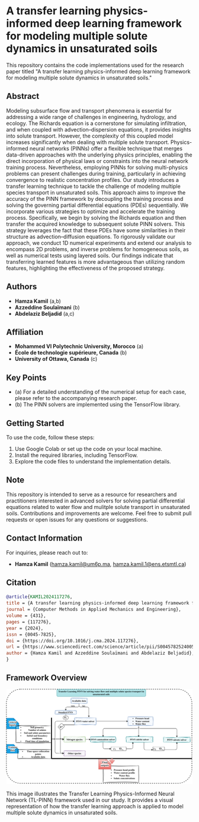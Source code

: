 # A transfer learning physics-informed deep learning framework for modeling multiple solute dynamics in unsaturated soils

This repository contains the code implementations used for the research paper titled "A transfer learning physics-informed deep learning framework for modeling multiple solute dynamics in unsaturated soils."

## Abstract

Modeling subsurface flow and transport phenomena is essential for addressing a wide range of challenges in engineering, hydrology, and ecology. The Richards equation is a cornerstone for simulating infiltration, and when coupled with advection–dispersion equations, it provides insights into solute transport. However, the complexity of this coupled model increases significantly when dealing with multiple solute transport. Physics-informed neural networks (PINNs) offer a flexible technique that merges data-driven approaches with the underlying physics principles, enabling the direct incorporation of physical laws or constraints into the neural network training process. Nevertheless, employing PINNs for solving multi-physics problems can present challenges during training, particularly in achieving convergence to realistic concentration profiles. Our study introduces a transfer learning technique to tackle the challenge of modeling multiple species transport in unsaturated soils. This approach aims to improve the accuracy of the PINN framework by decoupling the training process and solving the governing partial differential equations (PDEs) sequentially. We incorporate various strategies to optimize and accelerate the training process. Specifically, we begin by solving the Richards equation and then transfer the acquired knowledge to subsequent solute PINN solvers. This strategy leverages the fact that these PDEs have some similarities in their structure as advection–diffusion equations. To rigorously validate our approach, we conduct 1D numerical experiments and extend our analysis to encompass 2D problems, and inverse problems for homogeneous soils, as well as numerical tests using layered soils. Our findings indicate that transferring learned features is more advantageous than utilizing random features, highlighting the effectiveness of the proposed strategy.

## Authors

- **Hamza Kamil** (a,b)
- **Azzeddine Soulaïmani** (b)
- **Abdelaziz Beljadid** (a,c)

## Affiliation

- **Mohammed VI Polytechnic University, Morocco** (a)
- **École de technologie supérieure, Canada** (b)
- **University of Ottawa, Canada** (c)

## Key Points

- (a) For a detailed understanding of the numerical setup for each case, please refer to the accompanying research paper.
- (b) The PINN solvers are implemented using the TensorFlow library.

## Getting Started

To use the code, follow these steps:
1. Use Google Colab or set up the code on your local machine.
2. Install the required libraries, including TensorFlow.
3. Explore the code files to understand the implementation details.

## Note

This repository is intended to serve as a resource for researchers and practitioners interested in advanced solvers for solving partial differential equations related to water flow and mulitple solute transport in unsaturated soils.
Contributions and improvements are welcome. Feel free to submit pull requests or open issues for any questions or suggestions.

## Contact Information

For inquiries, please reach out to:
- **Hamza Kamil** (hamza.kamil@um6p.ma, hamza.kamil.1@ens.etsmtl.ca)

## Citation

```bibtex
@article{KAMIL2024117276,
title = {A transfer learning physics-informed deep learning framework for modeling multiple solute dynamics in unsaturated soils},
journal = {Computer Methods in Applied Mechanics and Engineering},
volume = {431},
pages = {117276},
year = {2024},
issn = {0045-7825},
doi = {https://doi.org/10.1016/j.cma.2024.117276},
url = {https://www.sciencedirect.com/science/article/pii/S0045782524005322},
author = {Hamza Kamil and Azzeddine Soulaïmani and Abdelaziz Beljadid},
}
```

## Framework Overview

![TL-PINN Framework](tlpinn.png)

This image illustrates the Transfer Learning Physics-Informed Neural Network (TL-PINN) framework used in our study. It provides a visual representation of how the transfer learning approach is applied to model multiple solute dynamics in unsaturated soils.
